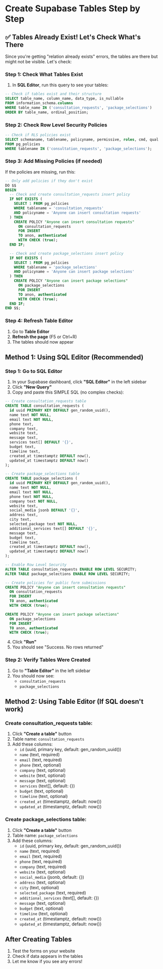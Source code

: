 # Create Supabase Tables Step by Step

## ✅ Tables Already Exist! Let's Check What's There

Since you're getting "relation already exists" errors, the tables are there but might not be visible. Let's check:

### Step 1: Check What Tables Exist
1. In **SQL Editor**, run this query to see your tables:

```sql
-- Check if tables exist and their structure
SELECT table_name, column_name, data_type, is_nullable
FROM information_schema.columns 
WHERE table_name IN ('consultation_requests', 'package_selections')
ORDER BY table_name, ordinal_position;
```

### Step 2: Check Row Level Security Policies
```sql
-- Check if RLS policies exist
SELECT schemaname, tablename, policyname, permissive, roles, cmd, qual
FROM pg_policies 
WHERE tablename IN ('consultation_requests', 'package_selections');
```

### Step 3: Add Missing Policies (if needed)
If the policies are missing, run this:

```sql
-- Only add policies if they don't exist
DO $$
BEGIN
  -- Check and create consultation_requests insert policy
  IF NOT EXISTS (
    SELECT 1 FROM pg_policies 
    WHERE tablename = 'consultation_requests' 
    AND policyname = 'Anyone can insert consultation requests'
  ) THEN
    CREATE POLICY "Anyone can insert consultation requests"
      ON consultation_requests
      FOR INSERT
      TO anon, authenticated
      WITH CHECK (true);
  END IF;

  -- Check and create package_selections insert policy
  IF NOT EXISTS (
    SELECT 1 FROM pg_policies 
    WHERE tablename = 'package_selections' 
    AND policyname = 'Anyone can insert package selections'
  ) THEN
    CREATE POLICY "Anyone can insert package selections"
      ON package_selections
      FOR INSERT
      TO anon, authenticated
      WITH CHECK (true);
  END IF;
END $$;
```

### Step 4: Refresh Table Editor
1. Go to **Table Editor**
2. **Refresh the page** (F5 or Ctrl+R)
3. The tables should now appear

## Method 1: Using SQL Editor (Recommended)

### Step 1: Go to SQL Editor
1. In your Supabase dashboard, click **"SQL Editor"** in the left sidebar
2. Click **"New Query"**
3. Copy and paste this SIMPLE SQL (no complex checks):

```sql
-- Create consultation_requests table
CREATE TABLE consultation_requests (
  id uuid PRIMARY KEY DEFAULT gen_random_uuid(),
  name text NOT NULL,
  email text NOT NULL,
  phone text,
  company text,
  website text,
  message text,
  services text[] DEFAULT '{}',
  budget text,
  timeline text,
  created_at timestamptz DEFAULT now(),
  updated_at timestamptz DEFAULT now()
);

-- Create package_selections table
CREATE TABLE package_selections (
  id uuid PRIMARY KEY DEFAULT gen_random_uuid(),
  name text NOT NULL,
  email text NOT NULL,
  phone text NOT NULL,
  company text NOT NULL,
  website text,
  social_media jsonb DEFAULT '{}',
  address text,
  city text,
  selected_package text NOT NULL,
  additional_services text[] DEFAULT '{}',
  message text,
  budget text,
  timeline text,
  created_at timestamptz DEFAULT now(),
  updated_at timestamptz DEFAULT now()
);

-- Enable Row Level Security
ALTER TABLE consultation_requests ENABLE ROW LEVEL SECURITY;
ALTER TABLE package_selections ENABLE ROW LEVEL SECURITY;

-- Create policies for public form submissions
CREATE POLICY "Anyone can insert consultation requests"
  ON consultation_requests
  FOR INSERT
  TO anon, authenticated
  WITH CHECK (true);

CREATE POLICY "Anyone can insert package selections"
  ON package_selections
  FOR INSERT
  TO anon, authenticated
  WITH CHECK (true);
```

4. Click **"Run"**
5. You should see "Success. No rows returned"

### Step 2: Verify Tables Were Created
1. Go to **"Table Editor"** in the left sidebar
2. You should now see:
   - `consultation_requests`
   - `package_selections`

## Method 2: Using Table Editor (If SQL doesn't work)

### Create consultation_requests table:
1. Click **"Create a table"** button
2. Table name: `consultation_requests`
3. Add these columns:
   - `id` (uuid, primary key, default: gen_random_uuid())
   - `name` (text, required)
   - `email` (text, required)
   - `phone` (text, optional)
   - `company` (text, optional)
   - `website` (text, optional)
   - `message` (text, optional)
   - `services` (text[], default: {})
   - `budget` (text, optional)
   - `timeline` (text, optional)
   - `created_at` (timestamptz, default: now())
   - `updated_at` (timestamptz, default: now())

### Create package_selections table:
1. Click **"Create a table"** button
2. Table name: `package_selections`
3. Add these columns:
   - `id` (uuid, primary key, default: gen_random_uuid())
   - `name` (text, required)
   - `email` (text, required)
   - `phone` (text, required)
   - `company` (text, required)
   - `website` (text, optional)
   - `social_media` (jsonb, default: {})
   - `address` (text, optional)
   - `city` (text, optional)
   - `selected_package` (text, required)
   - `additional_services` (text[], default: {})
   - `message` (text, optional)
   - `budget` (text, optional)
   - `timeline` (text, optional)
   - `created_at` (timestamptz, default: now())
   - `updated_at` (timestamptz, default: now())

## After Creating Tables
1. Test the forms on your website
2. Check if data appears in the tables
3. Let me know if you see any errors!
